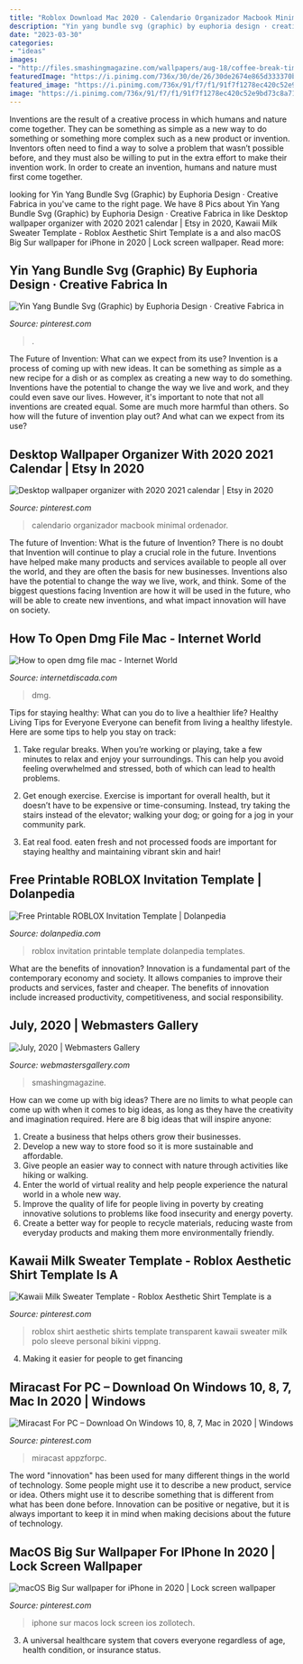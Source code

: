 ```yaml
---
title: "Roblox Download Mac 2020 - Calendario Organizador Macbook Minimal Ordenador"
description: "Yin yang bundle svg (graphic) by euphoria design · creative fabrica in"
date: "2023-03-30"
categories:
- "ideas"
images:
- "http://files.smashingmagazine.com/wallpapers/aug-18/coffee-break-time/nocal/aug-18-coffee-break-time-nocal-1366x768.png"
featuredImage: "https://i.pinimg.com/736x/30/de/26/30de2674e865d333370b359ff574c8a6.jpg"
featured_image: "https://i.pinimg.com/736x/91/f7/f1/91f7f1278ec420c52e9bd73c8a71b657.jpg"
image: "https://i.pinimg.com/736x/91/f7/f1/91f7f1278ec420c52e9bd73c8a71b657.jpg"
---
```



Inventions are the result of a creative process in which humans and nature come together. They can be something as simple as a new way to do something or something more complex such as a new product or invention. Inventors often need to find a way to solve a problem that wasn’t possible before, and they must also be willing to put in the extra effort to make their invention work. In order to create an invention, humans and nature must first come together.

	

		
looking for Yin Yang Bundle Svg (Graphic) by Euphoria Design · Creative Fabrica in you've came to the right page. We have 8 Pics about Yin Yang Bundle Svg (Graphic) by Euphoria Design · Creative Fabrica in like Desktop wallpaper organizer with 2020 2021 calendar | Etsy in 2020, Kawaii Milk Sweater Template - Roblox Aesthetic Shirt Template is a and also macOS Big Sur wallpaper for iPhone in 2020 | Lock screen wallpaper. Read more:
		
    
## Yin Yang Bundle Svg (Graphic) By Euphoria Design · Creative Fabrica In

<img loading=lazy src="https://i.pinimg.com/736x/30/de/26/30de2674e865d333370b359ff574c8a6.jpg" onerror="this.onerror=null;this.src='https://tse4.mm.bing.net/th?id=OIP.oo8gl7ozTISsBIQOrpwflwHaE8&amp;pid=15.1';" alt="Yin Yang Bundle Svg (Graphic) by Euphoria Design · Creative Fabrica in">

_Source: pinterest.com_

>. 

	

The Future of Invention: What can we expect from its use?
Invention is a process of coming up with new ideas. It can be something as simple as a new recipe for a dish or as complex as creating a new way to do something. Inventions have the potential to change the way we live and work, and they could even save our lives. However, it's important to note that not all inventions are created equal. Some are much more harmful than others. So how will the future of invention play out? And what can we expect from its use?

    
## Desktop Wallpaper Organizer With 2020 2021 Calendar | Etsy In 2020

<img loading=lazy src="https://i.pinimg.com/736x/24/00/8b/24008b2cace7713d200222f6247db6c6.jpg" onerror="this.onerror=null;this.src='https://tse3.mm.bing.net/th?id=OIP.MLj3ovtnnOFPWINUTwB51AHaIJ&amp;pid=15.1';" alt="Desktop wallpaper organizer with 2020 2021 calendar | Etsy in 2020">

_Source: pinterest.com_

>calendario organizador macbook minimal ordenador. 

	

The future of Invention: What is the future of Invention?
There is no doubt that Invention will continue to play a crucial role in the future. Inventions have helped make many products and services available to people all over the world, and they are often the basis for new businesses. Inventions also have the potential to change the way we live, work, and think. Some of the biggest questions facing Invention are how it will be used in the future, who will be able to create new inventions, and what impact innovation will have on society.

    
## How To Open Dmg File Mac - Internet World

<img loading=lazy src="http://internetdiscada.com/wp-content/uploads/2019/07/How-to-open-dmg-file-mac-1.jpg" onerror="this.onerror=null;this.src='https://tse1.mm.bing.net/th?id=OIP.5U35PvlYLq7XxmT9VtusFAHaEK&amp;pid=15.1';" alt="How to open dmg file mac - Internet World">

_Source: internetdiscada.com_

>dmg. 

	

Tips for staying healthy: What can you do to live a healthier life?
Healthy Living Tips for Everyone
Everyone can benefit from living a healthy lifestyle. Here are some tips to help you stay on track:

1. Take regular breaks. When you’re working or playing, take a few minutes to relax and enjoy your surroundings. This can help you avoid feeling overwhelmed and stressed, both of which can lead to health problems.

2. Get enough exercise. Exercise is important for overall health, but it doesn’t have to be expensive or time-consuming. Instead, try taking the stairs instead of the elevator; walking your dog; or going for a jog in your community park.

3. Eat real food. eaten fresh and not processed foods are important for staying healthy and maintaining vibrant skin and hair!

    
## Free Printable ROBLOX Invitation Template | Dolanpedia

<img loading=lazy src="https://www.dolanpedia.com/wp-content/uploads/2020/03/roblox-invitation-templates-skate-1.jpg" onerror="this.onerror=null;this.src='https://tse2.mm.bing.net/th?id=OIP.6ceM4fqyqCWTnaHzVO0fswHaFQ&amp;pid=15.1';" alt="Free Printable ROBLOX Invitation Template | Dolanpedia">

_Source: dolanpedia.com_

>roblox invitation printable template dolanpedia templates. 

	

What are the benefits of innovation?
Innovation is a fundamental part of the contemporary economy and society. It allows companies to improve their products and services, faster and cheaper. The benefits of innovation include increased productivity, competitiveness, and social responsibility.

    
## July, 2020 | Webmasters Gallery

<img loading=lazy src="http://files.smashingmagazine.com/wallpapers/aug-18/coffee-break-time/nocal/aug-18-coffee-break-time-nocal-1366x768.png" onerror="this.onerror=null;this.src='https://tse2.mm.bing.net/th?id=OIP.I3WVGZ0nzLzF0dd8fPRjhgHaEK&amp;pid=15.1';" alt="July, 2020 | Webmasters Gallery">

_Source: webmastersgallery.com_

>smashingmagazine. 

	

How can we come up with big ideas?
There are no limits to what people can come up with when it comes to big ideas, as long as they have the creativity and imagination required. Here are 8 big ideas that will inspire anyone:
1. Create a business that helps others grow their businesses. 
2. Develop a new way to store food so it is more sustainable and affordable. 
3. Give people an easier way to connect with nature through activities like hiking or walking. 
4. Enter the world of virtual reality and help people experience the natural world in a whole new way. 
5. Improve the quality of life for people living in poverty by creating innovative solutions to problems like food insecurity and energy poverty. 
6. Create a better way for people to recycle materials, reducing waste from everyday products and making them more environmentally friendly. 

    
## Kawaii Milk Sweater Template - Roblox Aesthetic Shirt Template Is A

<img loading=lazy src="https://i.pinimg.com/736x/91/f7/f1/91f7f1278ec420c52e9bd73c8a71b657.jpg" onerror="this.onerror=null;this.src='https://tse2.mm.bing.net/th?id=OIP.jweIzOdgF_iD2-VCgGz3wgHaFC&amp;pid=15.1';" alt="Kawaii Milk Sweater Template - Roblox Aesthetic Shirt Template is a">

_Source: pinterest.com_

>roblox shirt aesthetic shirts template transparent kawaii sweater milk polo sleeve personal bikini vippng. 

	

4. Making it easier for people to get financing 

    
## Miracast For PC – Download On Windows 10, 8, 7, Mac In 2020 | Windows

<img loading=lazy src="https://i.pinimg.com/736x/aa/d7/65/aad76560d2a0a751274652335cd6356d.jpg" onerror="this.onerror=null;this.src='https://tse1.mm.bing.net/th?id=OIP.ZoFbcpBXEowgrzMEIN3_QwHaCg&amp;pid=15.1';" alt="Miracast For PC – Download On Windows 10, 8, 7, Mac in 2020 | Windows">

_Source: pinterest.com_

>miracast appzforpc. 

	

The word "innovation" has been used for many different things in the world of technology. Some people might use it to describe a new product, service or idea. Others might use it to describe something that is different from what has been done before. Innovation can be positive or negative, but it is always important to keep it in mind when making decisions about the future of technology.

    
## MacOS Big Sur Wallpaper For IPhone In 2020 | Lock Screen Wallpaper

<img loading=lazy src="https://i.pinimg.com/736x/e9/81/2b/e9812b5ad507b512f2291f0ee1340317.jpg" onerror="this.onerror=null;this.src='https://tse4.mm.bing.net/th?id=OIP.ZqPwnX38ZvU-UEGuAsxOngHaQB&amp;pid=15.1';" alt="macOS Big Sur wallpaper for iPhone in 2020 | Lock screen wallpaper">

_Source: pinterest.com_

>iphone sur macos lock screen ios zollotech. 

	

3. A universal healthcare system that covers everyone regardless of age, health condition, or insurance status.

